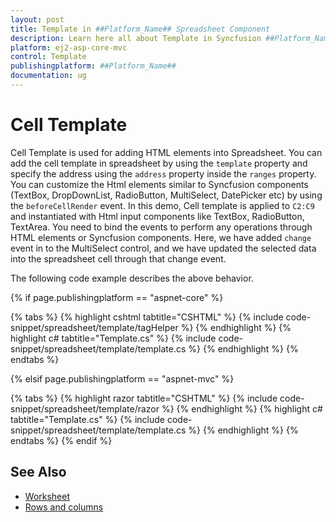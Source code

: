 ```yaml
---
layout: post
title: Template in ##Platform_Name## Spreadsheet Component
description: Learn here all about Template in Syncfusion ##Platform_Name## Spreadsheet component and more.
platform: ej2-asp-core-mvc
control: Template
publishingplatform: ##Platform_Name##
documentation: ug
---
```



# Cell Template

Cell Template is used for adding HTML elements into Spreadsheet. You can add the cell template in spreadsheet by using the `template` property and specify the address using the `address` property inside the `ranges` property. You can customize the Html elements similar to Syncfusion components (TextBox, DropDownList, RadioButton, MultiSelect, DatePicker etc) by using the `beforeCellRender` event. In this demo, Cell template is applied to `C2:C9` and instantiated with Html input components like TextBox, RadioButton, TextArea. You need to bind the events to perform any operations through HTML elements or Syncfusion components. Here, we have added `change` event in to the MultiSelect control, and we have updated the selected data into the spreadsheet cell through that change event.

The following code example describes the above behavior.

{% if page.publishingplatform == "aspnet-core" %}

{% tabs %}
{% highlight cshtml tabtitle="CSHTML" %}
{% include code-snippet/spreadsheet/template/tagHelper %}
{% endhighlight %}
{% highlight c# tabtitle="Template.cs" %}
{% include code-snippet/spreadsheet/template/template.cs %}
{% endhighlight %}
{% endtabs %}

{% elsif page.publishingplatform == "aspnet-mvc" %}

{% tabs %}
{% highlight razor tabtitle="CSHTML" %}
{% include code-snippet/spreadsheet/template/razor %}
{% endhighlight %}
{% highlight c# tabtitle="Template.cs" %}
{% include code-snippet/spreadsheet/template/template.cs %}
{% endhighlight %}
{% endtabs %}
{% endif %}



## See Also

* [Worksheet](./worksheet)
* [Rows and columns](./rows-and-columns)